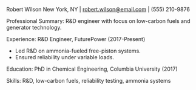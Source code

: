Robert Wilson
New York, NY | robert.wilson@email.com | (555) 210-9876

Professional Summary:
R&D engineer with focus on low-carbon fuels and generator technology.

Experience:
R&D Engineer, FuturePower (2017-Present)
- Led R&D on ammonia-fueled free-piston systems.
- Ensured reliability under variable loads.

Education:
PhD in Chemical Engineering, Columbia University (2017)

Skills:
R&D, low-carbon fuels, reliability testing, ammonia systems